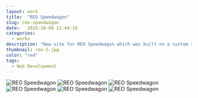 ```yaml
---
layout: work
title:  "REO Speedwagon"
slug: reo-speedwagon
date:   2015-10-08 12:44:10
categories:
  - works
description: "New site for REO Speedwagon which was built on a custom responsive Wordpress theme. Tools used to complete this project included scss, bootstrap, and jQuery."
thumbnail: reo-5.jpg
color: "red"
tags:
  - Web Development
---
```


<div class="container">
  <img src="/img/work/reo-speedwagon/reo-5.jpg" alt="REO Speedwagon">

  <img src="/img/work/reo-speedwagon/reo-1.jpg" alt="REO Speedwagon">

  <img src="/img/work/reo-speedwagon/reo-2.jpg" alt="REO Speedwagon">

  <img src="/img/work/reo-speedwagon/reo-6.jpg" alt="REO Speedwagon">

  <img src="/img/work/reo-speedwagon/reo-3.jpg" alt="REO Speedwagon">

  <img src="/img/work/reo-speedwagon/reo-4.jpg" alt="REO Speedwagon">
</div>
